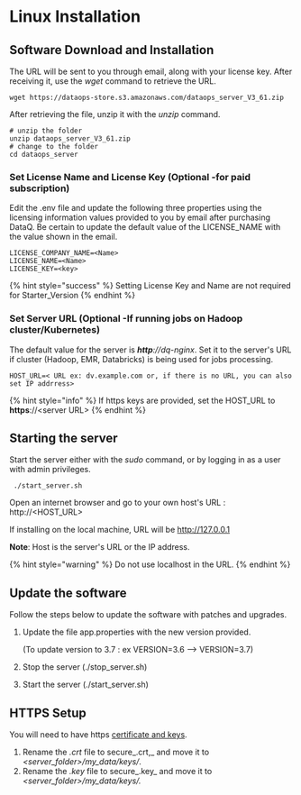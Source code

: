 # Linux Installation

## Software Download and Installation

The URL will be sent to you through email, along with your license key. After receiving it, use the _wget_ command to retrieve the URL.

```
wget https://dataops-store.s3.amazonaws.com/dataops_server_V3_61.zip
```

After retrieving the file, unzip it with the _unzip_ command.

```
# unzip the folder
unzip dataops_server_V3_61.zip
# change to the folder 
cd dataops_server
```

### Set License Name and License Key (**Optional** -for paid subscription) <a href="#mickey" id="mickey"></a>

Edit the .env file and update the following three properties using the licensing information values provided to you by email after purchasing DataQ. Be certain to update the default value of the LICENSE\_NAME with the value shown in the email.

```
LICENSE_COMPANY_NAME=<Name>
LICENSE_NAME=<Name>
LICENSE_KEY=<key>
```

{% hint style="success" %}
Setting License Key and Name are not required for Starter\_Version
{% endhint %}

### Set Server URL (Optional -If running jobs on Hadoop cluster/Kubernetes)

The default value for the server is _**http**://dq-nginx_. Set it to the server's URL if cluster (Hadoop, EMR, Databricks) is being used for jobs processing.

```
HOST_URL=< URL ex: dv.example.com or, if there is no URL, you can also set IP addrress>
```

{% hint style="info" %}
If https keys are provided, set the HOST\_URL to **https**://\<server URL>
{% endhint %}

## Starting the server

Start the server either with the _sudo_ command, or by logging in as a user with admin privileges.

```
 ./start_server.sh
```

Open an internet browser and go to your own host's URL : http://\<HOST\_URL>

If installing on the local machine, URL will be http://127.0.0.1

**Note**: Host is the server's URL or the IP address.

{% hint style="warning" %}
Do not use localhost in the URL.
{% endhint %}

## Update the software

Follow the steps below to update the software with patches and upgrades.

1.  Update the file app.properties with the new version provided.&#x20;

    (To update version to 3.7 : ex VERSION=3.6 --> VERSION=3.7)
2. Stop the server (./stop\_server.sh)
3. Start the server (./start\_server.sh)



## HTTPS Setup

You will need to have https [certificate and keys](https://www.knownhost.com/wiki/security/ssl).

1. Rename the _.crt_ file to secure\_.crt,\_ and move it to _\<server\_folder>/my\_data/keys/_.
2. Rename the _.key_ file to secure\_.key\_ and move it to _\<server\_folder>/my\_data/keys/._
